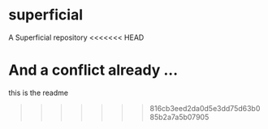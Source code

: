 superficial
===========

A Superficial repository
<<<<<<< HEAD

And a conflict already ...
=======
this is the readme
>>>>>>> 816cb3eed2da0d5e3dd75d63b085b2a7a5b07905
